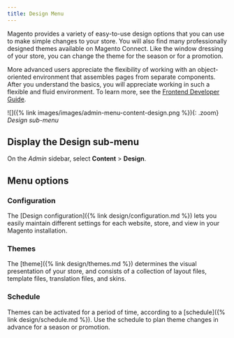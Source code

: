 ```yaml
---
title: Design Menu
---
```


Magento provides a variety of easy-to-use design options that you can use to make simple changes to your store. You will also find many professionally designed themes available on Magento Connect. Like the window dressing of your store, you can change the theme for the season or for a promotion.

More advanced users appreciate the flexibility of working with an object-oriented environment that assembles pages from separate components. After you understand the basics, you will appreciate working in such a flexible and fluid environment. To learn more, see the [Frontend Developer Guide][1].

![]({% link images/images/admin-menu-content-design.png %}){: .zoom}
_Design sub-menu_

## Display the Design sub-menu

On the _Admin_ sidebar, select **Content** > **Design**.

## Menu options

### Configuration

The [Design configuration]({% link design/configuration.md %}) lets you easily maintain different settings for each website, store, and view in your Magento installation.

### Themes

The [theme]({% link design/themes.md %}) determines the visual presentation of your store, and consists of a collection of layout files, template files, translation files, and skins.

### Schedule

Themes can be activated for a period of time, according to a [schedule]({% link design/schedule.md %}). Use the schedule to plan theme changes in advance for a season or promotion.

[1]: https://devdocs.magento.com/guides/v2.4/frontend-dev-guide/bk-frontend-dev-guide.html
